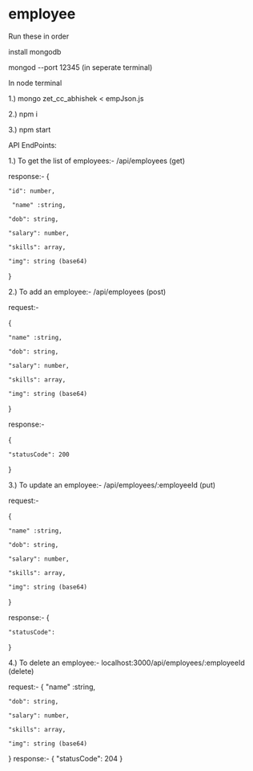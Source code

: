 # employee

Run these in order

install mongodb

mongod --port 12345 (in seperate terminal)

In node terminal

1.) mongo zet_cc_abhishek < empJson.js

2.) npm i

3.) npm start

API EndPoints:

1.) To get the list of employees:- /api/employees (get)

response:-
{

    "id": number,
  
     "name" :string,
    
    "dob": string,
    
    "salary": number,
    
    "skills": array,
    
    "img": string (base64)
}

2.) To add an employee:- /api/employees (post)


request:-

  {
    
    "name" :string,
    
    "dob": string,
    
    "salary": number,
    
    "skills": array,
    
    "img": string (base64)
    
  }
  
 response:-
 
 {
 
    "statusCode": 200 
    
 }

3.) To update an employee:- /api/employees/:employeeId (put)

request:-

  {
  
    "name" :string,
    
    "dob": string,
    
    "salary": number,
    
    "skills": array,
    
    "img": string (base64)
    
  }
  
 response:-
 {
    
    "statusCode": 
 }


4.) To delete an employee:- localhost:3000/api/employees/:employeeId (delete)

request:-
  {
    "name" :string,
    
    "dob": string,
    
    "salary": number,
    
    "skills": array,
    
    "img": string (base64)
  }
 response:-
 {
    "statusCode": 204
 }

